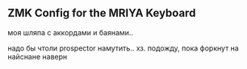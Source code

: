 ## ZMK Config for the MRIYA Keyboard

моя шляпа с аккордами и баянами.. 

надо бы чтоли prospector намутить.. хз. подожду, пока форкнут на найснане наверн
